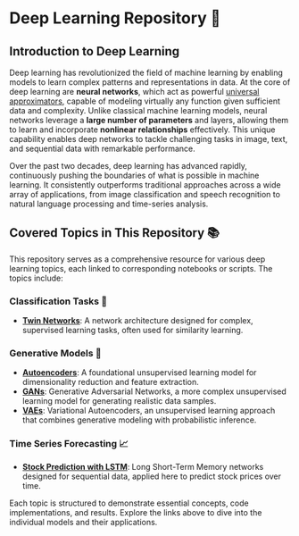 # Deep Learning Repository 🧠

## Introduction to Deep Learning

Deep learning has revolutionized the field of machine learning by enabling models to learn complex patterns and representations in data. At the core of deep learning are **neural networks**, which act as powerful [universal approximators](https://en.wikipedia.org/wiki/Universal_approximation_theorem), capable of modeling virtually any function given sufficient data and complexity. Unlike classical machine learning models, neural networks leverage a **large number of parameters** and layers, allowing them to learn and incorporate **nonlinear relationships** effectively. This unique capability enables deep networks to tackle challenging tasks in image, text, and sequential data with remarkable performance.

Over the past two decades, deep learning has advanced rapidly, continuously pushing the boundaries of what is possible in machine learning. It consistently outperforms traditional approaches across a wide array of applications, from image classification and speech recognition to natural language processing and time-series analysis.

## Covered Topics in This Repository 📚

This repository serves as a comprehensive resource for various deep learning topics, each linked to corresponding notebooks or scripts. The topics include:

### Classification Tasks 🎯
- [**Twin Networks**](./Siamese%20Neural%20Network): A network architecture designed for complex, supervised learning tasks, often used for similarity learning.

### Generative Models 🎨
- [**Autoencoders**](./Autoencoder): A foundational unsupervised learning model for dimensionality reduction and feature extraction.
- [**GANs**](./GAN): Generative Adversarial Networks, a more complex unsupervised learning model for generating realistic data samples.
- [**VAEs**](./VAE): Variational Autoencoders, an unsupervised learning approach that combines generative modeling with probabilistic inference.

### Time Series Forecasting 📈
- [**Stock Prediction with LSTM**](./Stock%20Prediction%20with%20LSTM): Long Short-Term Memory networks designed for sequential data, applied here to predict stock prices over time.

Each topic is structured to demonstrate essential concepts, code implementations, and results. Explore the links above to dive into the individual models and their applications.
